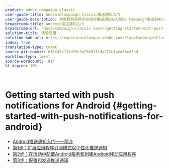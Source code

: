 ```yaml
---
product: adobe campaign classic
user-guide-title: AndroidCampaign Classic推送通知入门
user-guide-description: 本教程将指导您完成将推送通知从Adobe Campaign发送到Android应用程序时涉及的步骤。
breadcrumb-title: Android推送通知入门
breadcrumb-url: /docs/campaign-classic-learn/getting-started-with-push-notifications-for-android/introduction.html
solution-title: 体验联盟
solution-hub-url: https://experienceleague.adobe.com/?tag=Campaign+Classic#recommended/solutions/campaign
index: true
translation-type: tm+mt
source-git-commit: 016f47e131df9c3a25b9131da372efaedf6cd5ad
workflow-type: tm+mt
source-wordcount: '91'
ht-degree: 10%

---
```



# Getting started with push notifications for Android {#getting-started-with-push-notifications-for-android}

+ [Android推送通知入门——简介](/help/tutorial-getting-started-with-push-notifications-for-android/introduction.md)
+ [第1步：扩展应用程序订阅模式以个性化推送通知](/help/tutorial-getting-started-with-push-notifications-for-android/extending-the-app-subscription-schema.md)
+ [第2步：在活动中配置Android服务和创建Android移动应用程序](/help/tutorial-getting-started-with-push-notifications-for-android/configuring-an-android-service-in-campaign.md)
+ [第3步：配置和发送推送通知](/help/tutorial-getting-started-with-push-notifications-for-android/configuring-and-sending-push-notifications.md)
